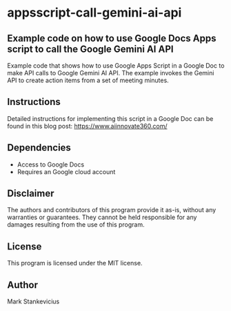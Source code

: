 # appsscript-call-gemini-ai-api
## Example code on how to use Google Docs Apps script to call the Google Gemini AI API

Example code that shows how to use Google Apps Script in a Google Doc to make API calls to Google Gemini AI API.  The example invokes the Gemini API to create action items from a set of meeting minutes.


## Instructions
Detailed instructions for implementing this script in a Google Doc can be found in this blog post: https://www.aiinnovate360.com/

## Dependencies
- Access to Google Docs
- Requires an Google cloud account

## Disclaimer
The authors and contributors of this program provide it as-is, without any warranties or guarantees. They cannot be held responsible for any damages resulting from the use of this program.

## License
This program is licensed under the MIT license.

## Author
Mark Stankevicius
